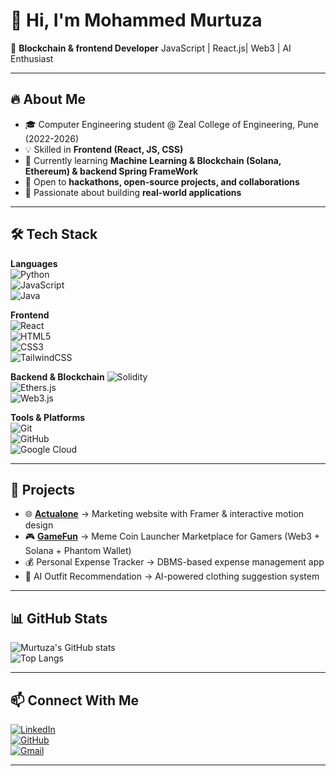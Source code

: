 # 👋 Hi, I'm Mohammed Murtuza  

🚀 **Blockchain & frontend Developer** JavaScript | React.js| Web3 | AI Enthusiast  

---

## 🔥 About Me  
- 🎓 Computer Engineering student @ Zeal College of Engineering, Pune (2022-2026)  
- 💡 Skilled in **Frontend (React, JS, CSS)**  
- 🌱 Currently learning **Machine Learning & Blockchain (Solana, Ethereum) & backend Spring FrameWork**  
- 🤝 Open to **hackathons, open-source projects, and collaborations**  
- 🎯 Passionate about building **real-world applications**  

---

## 🛠️ Tech Stack  

**Languages**  
![Python](https://img.shields.io/badge/Python-3776AB?logo=python&logoColor=white)  
![JavaScript](https://img.shields.io/badge/JavaScript-F7DF1E?logo=javascript&logoColor=black)   
![Java](https://img.shields.io/badge/Java-007396?logo=java&logoColor=white)  

**Frontend**  
![React](https://img.shields.io/badge/React-61DAFB?logo=react&logoColor=black)  
![HTML5](https://img.shields.io/badge/HTML5-E34F26?logo=html5&logoColor=white)  
![CSS3](https://img.shields.io/badge/CSS3-1572B6?logo=css3&logoColor=white)  
![TailwindCSS](https://img.shields.io/badge/TailwindCSS-38B2AC?logo=tailwind-css&logoColor=white)  

**Backend & Blockchain** 
![Solidity](https://img.shields.io/badge/Solidity-363636?logo=solidity&logoColor=white)  
![Ethers.js](https://img.shields.io/badge/Ethers.js-1C1C1C?logo=ethereum&logoColor=white)  
![Web3.js](https://img.shields.io/badge/Web3.js-F16822?logo=web3dotjs&logoColor=white)  

**Tools & Platforms**  
![Git](https://img.shields.io/badge/Git-F05032?logo=git&logoColor=white)  
![GitHub](https://img.shields.io/badge/GitHub-181717?logo=github&logoColor=white)  
![Google Cloud](https://img.shields.io/badge/Google_Cloud-4285F4?logo=google-cloud&logoColor=white)  

---

## 🚀 Projects  

- 🌐 [**Actualone**](http://actualone.xyz) → Marketing website with Framer & interactive motion design  
- 🎮 [**GameFun**](http://gamefun.vercel.app) → Meme Coin Launcher Marketplace for Gamers (Web3 + Solana + Phantom Wallet)  
- 💰 Personal Expense Tracker → DBMS-based expense management app  
- 👕 AI Outfit Recommendation → AI-powered clothing suggestion system  

---

## 📊 GitHub Stats  

![Murtuza's GitHub stats](https://github-readme-stats.vercel.app/api?username=momInl&show_icons=true&theme=radical)  
![Top Langs](https://github-readme-stats.vercel.app/api/top-langs/?username=momInl&layout=compact&theme=radical)  

---

## 📫 Connect With Me  
[![LinkedIn](https://img.shields.io/badge/LinkedIn-blue?logo=linkedin&logoColor=white)](https://www.linkedin.com/in/mohammad-murtuza-mohammad-mustafa-102749203/)  
[![GitHub](https://img.shields.io/badge/GitHub-black?logo=github&logoColor=white)](https://github.com/momInl)  
[![Gmail](https://img.shields.io/badge/Gmail-D14836?logo=gmail&logoColor=white)](https://mail.google.com/mail/?view=cm&fs=1&to=murtuza9270@gmail.com)


---
